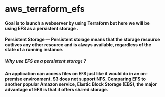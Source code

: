 # aws_terraform_efs

#### Goal is to launch a webserver by using Terraform but here we will be using EFS as a persistent storage .

<b> Persistent Storage <b> — Persistent storage means that the storage resource outlives any other resource and is always available, regardless of the state of a running instance.
  
##### Why use EFS as a persistent storage ?

An application can access files on EFS just like it would do in an on-premise environment. S3 does not support NFS. Comparing EFS to another popular Amazon service, Elastic Block Storage (EBS), the major advantage of EFS is that it offers shared storage.

